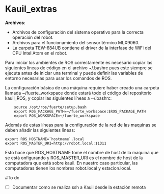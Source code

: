 Kauil_extras
============

**Archivos**:

-  Archivos de configuración del sistema operativo para la correcta operación del robot.
-  Archivos para el funcionamiento del sensor térmico MLX9060.
-  La carpeta  TEW-684UB contiene el driver de la interfase de WiFi del CPU Intel Atom en el robot. 


Para iniciar los ambientes de ROS correctamente es necesario copiar las
siguientes líneas de código en el archivo ~/.bashrc pues este siempre se
ejecuta antes de iniciar una terminal y puede definir las variables de
entorno necesarias para usar los comandos de ROS.

La configuración básica de una máquina requiere haber creado una carpeta
llamada ~/fuerte_workspace donde estará todo el código del repositorio
kauil_ROS, y copiar las siguientes líneas a ~/.bashrc:

        source /opt/ros/fuerte/setup.bash
        export ROS_PACKAGE_PATH=~/fuerte_workspace:$ROS_PACKAGE_PATH
        export ROS_WORKSPACE=~/fuerte_workspace

Además de estas líneas para la configuración de la red de las maquinas se
deben añadir las siguientes líneas:

    

    export ROS_HOSTNAME=`hostname`.local
    export ROS_MASTER_URI=http://robot.local:11311

Esto hace que ROS_HOSTNAME tome el nombre de host de la maquina que se está onfigurando y ROS_MASTER_URI es el nombre de host de la computadora que está sobre kauil. En nuestro caso particular, las computadoras tienen los nombres robot.local y estacion.local.

#To do

- [ ] Documentar como se realiza ssh a Kauil desde la estación remota 
